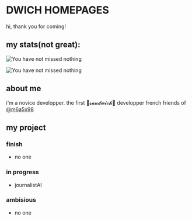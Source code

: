 # DWICH HOMEPAGES
hi, thank you for coming!

## my stats(not great):

![You have not missed nothing](https://github-readme-stats.vercel.app/api?username=Dwich-code&theme=vue-dark) 

![You have not missed nothing](https://github-readme-stats.vercel.app/api/top-langs/?username=Dwich-code&theme=vue-dark)

## about me

i'm 
  a novice developper.
  the first 🥪𝓼𝓪𝓷𝓭𝔀𝓲𝓬𝓱🥪 developper
  french
  friends of [@m6a5x98](https://github.com/M6a5x98/)

## my project
### finish
+ no one
### in progress
+ journalistAI
### ambisious
+ no one
